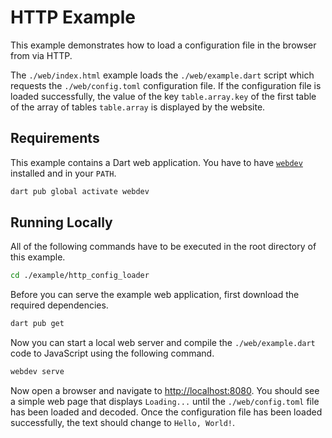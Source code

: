 # HTTP Example

This example demonstrates how to load a configuration file in the browser from via HTTP.

The `./web/index.html` example loads the `./web/example.dart` script which requests the `./web/config.toml` configuration file.
If the configuration file is loaded successfully, the value of the key `table.array.key` of the first table of the array of tables `table.array` is displayed by the website.

## Requirements

This example contains a Dart web application.
You have to have [`webdev`][dart/webdev] installed and in your `PATH`.

```bash
dart pub global activate webdev
```

## Running Locally

All of the following commands have to be executed in the root directory of this example.

```bash
cd ./example/http_config_loader
```

Before you can serve the example web application, first download the required dependencies.

```bash
dart pub get
```

Now you can start a local web server and compile the `./web/example.dart` code to JavaScript using the following command.

```bash
webdev serve
```

Now open a browser and navigate to <http://localhost:8080>.
You should see a simple web page that displays `Loading...` until the `./web/config.toml` file has been loaded and decoded.
Once the configuration file has been loaded successfully, the text should change to `Hello, World!`.

[dart/webdev]:
  https://dart.dev/tools/webdev
  "webdev | Dart"
